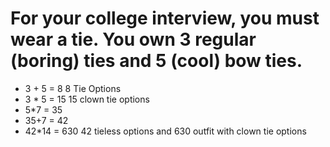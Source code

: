 # For your college interview, you must wear a tie. You own 3 regular (boring) ties and 5 (cool) bow ties.
- 3 + 5 = 8
8 Tie Options
- 3 * 5 = 15
15 clown tie options
- 5*7 = 35
- 35+7 = 42
- 42*14 = 630
42 tieless options and 630 outfit with clown tie options